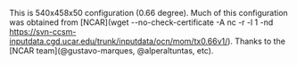 This is 540x458x50 configuration (0.66 degree). Much of this configuration was obtained from [NCAR](wget --no-check-certificate -A nc -r -l 1 -nd https://svn-ccsm-inputdata.cgd.ucar.edu/trunk/inputdata/ocn/mom/tx0.66v1/). Thanks to the [NCAR team](@gustavo-marques, @alperaltuntas, etc).
